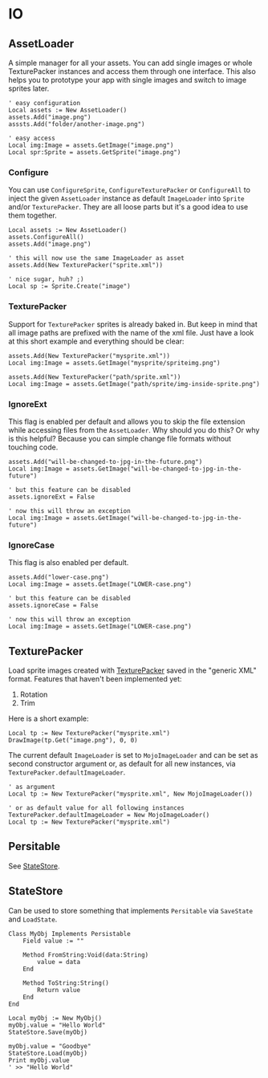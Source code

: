 # IO

## AssetLoader

A simple manager for all your assets. You can add single images or whole
TexturePacker instances and access them through one interface. This also helps
you to prototype your app with single images and switch to image sprites later.

```monkey
' easy configuration
Local assets := New AssetLoader()
assets.Add("image.png")
asssts.Add("folder/another-image.png")

' easy access
Local img:Image = assets.GetImage("image.png")
Local spr:Sprite = assets.GetSprite("image.png")
```

### Configure

You can use `ConfigureSprite`, `ConfigureTexturePacker` or `ConfigureAll` to
inject the given `AssetLoader` instance as default `ImageLoader` into `Sprite`
and/or `TexturePacker`. They are all loose parts but it's a good idea to use
them together.

```monkey
Local assets := New AssetLoader()
assets.ConfigureAll()
assets.Add("image.png")

' this will now use the same ImageLoader as asset
assets.Add(New TexturePacker("sprite.xml"))

' nice sugar, huh? ;)
Local sp := Sprite.Create("image")
```

### TexturePacker

Support for `TexturePacker` sprites is already baked in. But keep in mind that
all image paths are prefixed with the name of the xml file. Just have a look at
this short example and everything should be clear:

```monkey
assets.Add(New TexturePacker("mysprite.xml"))
Local img:Image = assets.GetImage("mysprite/spriteimg.png")

assets.Add(New TexturePacker("path/sprite.xml"))
Local img:Image = assets.GetImage("path/sprite/img-inside-sprite.png")
```

### IgnoreExt

This flag is enabled per default and allows you to skip the file extension while
accessing files from the `AssetLoader`. Why should you do this? Or why is this
helpful? Because you can simple change file formats without touching code.

```monkey
assets.Add("will-be-changed-to-jpg-in-the-future.png")
Local img:Image = assets.GetImage("will-be-changed-to-jpg-in-the-future")

' but this feature can be disabled
assets.ignoreExt = False

' now this will throw an exception
Local img:Image = assets.GetImage("will-be-changed-to-jpg-in-the-future")
```

### IgnoreCase

This flag is also enabled per default.

```monkey
assets.Add("lower-case.png")
Local img:Image = assets.GetImage("LOWER-case.png")

' but this feature can be disabled
assets.ignoreCase = False

' now this will throw an exception
Local img:Image = assets.GetImage("LOWER-case.png")
```

## TexturePacker

Load sprite images created with [TexturePacker][] saved in the "generic XML"
format. Features that haven't been implemented yet:

1. Rotation
1. Trim

Here is a short example:

```monkey
Local tp := New TexturePacker("mysprite.xml")
DrawImage(tp.Get("image.png"), 0, 0)
```

The current default `ImageLoader` is set to `MojoImageLoader` and can be set as
second constructor argument or, as default for all new instances, via
`TexturePacker.defaultImageLoader`.

```monkey
' as argument
Local tp := New TexturePacker("mysprite.xml", New MojoImageLoader())

' or as default value for all following instances
TexturePacker.defaultImageLoader = New MojoImageLoader()
Local tp := New TexturePacker("mysprite.xml")
```

## Persitable

See [StateStore][].

## StateStore

Can be used to store something that implements `Persitable` via `SaveState`
and `LoadState`.

```monkey
Class MyObj Implements Persistable
    Field value := ""

    Method FromString:Void(data:String)
        value = data
    End

    Method ToString:String()
        Return value
    End
End

Local myObj := New MyObj()
myObj.value = "Hello World"
StateStore.Save(myObj)

myObj.value = "Goodbye"
StateStore.Load(myObj)
Print myObj.value
' >> "Hello World"
```

 [StateStore]: #statestore
 [TexturePacker]: http://www.codeandweb.com/texturepacker
